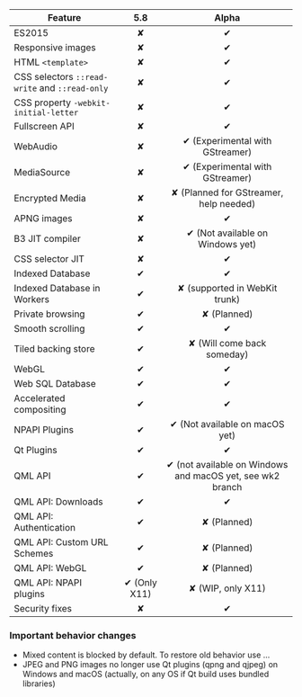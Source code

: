 | Feature       |5.8            |Alpha|
| ------------- |:-------------:|:-------------:|
| ES2015          | ✘             | ✔ |
| Responsive images| ✘          | ✔ |
| HTML `<template>` | ✘           | ✔ |
| CSS selectors `::read-write` and `::read-only` | ✘           | ✔ |
| CSS property `-webkit-initial-letter`| ✘           | ✔ |
| Fullscreen API | ✘           | ✔ |
| WebAudio      | ✘           | ✔ (Experimental with GStreamer) |
| MediaSource   | ✘           | ✔ (Experimental with GStreamer) |
| Encrypted Media | ✘           | ✘ (Planned for GStreamer, help needed) |
| APNG images   | ✘             | ✔ |
| B3 JIT compiler | ✘           | ✔ (Not available on Windows yet) |
| CSS selector JIT | ✘           | ✔  |
| Indexed Database | ✔            | ✔ |
| Indexed Database in Workers | ✔            | ✘ (supported in WebKit trunk) |
| Private browsing | ✔            | ✘ (Planned) |
| Smooth scrolling | ✔            | ✔ |
| Tiled backing store | ✔            | ✘ (Will come back someday) |
| WebGL          | ✔   | ✔ |
| Web SQL Database | ✔            | ✔ |
| Accelerated compositing | ✔   | ✔ |
| NPAPI Plugins  | ✔            | ✔ (Not available on macOS yet) |
| Qt Plugins     | ✔            | ✔ |
| QML API        | ✔            |✔ (not available on Windows and macOS yet, see wk2 branch |
| QML API: Downloads | ✔            | ✔ |
| QML API: Authentication | ✔            | ✘ (Planned) |
| QML API: Custom URL Schemes | ✔            | ✘ (Planned) |
| QML API: WebGL | ✔            | ✘ (Planned) |
| QML API: NPAPI plugins | ✔ (Only X11)            | ✘ (WIP, only X11) |
| Security fixes | ✘            | ✔ |

### Important behavior changes
* Mixed content is blocked by default. To restore old behavior use ...
* JPEG and PNG images no longer use Qt plugins (qpng and qjpeg) on Windows and macOS (actually, on any OS if Qt build uses bundled libraries)